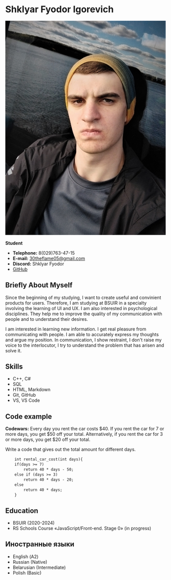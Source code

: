 

# Shklyar Fyodor Igorevich

![MyPhoto](MyPrettyPhoto.jpg)

**Student**
* **Telephone:** 8(029)763-47-15
* **E-mail:** 30theflame05@gmail.com
* **Discord:** Shklyar Fyodor
* [GitHub](https://github.com/Me1onMan)

## Briefly About Myself ##

Since the beginning of my studying, I want to create useful and convinient products for users. Therefore, I am studying at BSUIR in a specialty involving the learning of UI and UX. I am also interested in psychological disciplines. They help me to improve the quality of my communication with people and to understand their desires.

I am interested in learning new information. I get real pleasure from communicating with people. I am able to accurately express my thoughts and argue my position. In communication, I show restraint, I don't raise my voice to the interlocutor, I try to understand the problem that has arisen and solve it.

## Skills ##

* С++, С#
* SQL
* HTML, Markdown
* Git, GitHub
* VS, VS Code

## Code example ##

**Codewars:** Every day you rent the car costs $40. If you rent the car for 7 or more days, you get $50 off your total. Alternatively, if you rent the car for 3 or more days, you get $20 off your total.

Write a code that gives out the total amount for different days.

```
    int rental_car_cost(int days){
    if(days >= 7) 
        return 40 * days - 50;
    else if (days >= 3)
        return 40 * days - 20;
    else
        return 40 * days;
    }
```  

## Education ##

* BSUIR (2020-2024)
* RS Schools Course «JavaScript/Front-end. Stage 0» (in progress)

## Иностранные языки ##

* English (А2)
* Russian (Native)
* Belarusian (Intermediate)
* Polish (Basic)